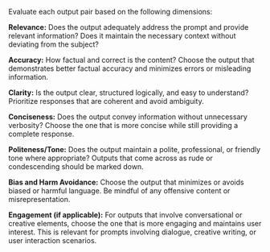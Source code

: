 Evaluate each output pair based on the following dimensions:

**Relevance:** Does the output adequately address the prompt and provide relevant information? 
Does it maintain the necessary context without deviating from the subject?

**Accuracy:** How factual and correct is the content? 
Choose the output that demonstrates better factual accuracy and minimizes errors or misleading information.

**Clarity:** Is the output clear, structured logically, and easy to understand? 
Prioritize responses that are coherent and avoid ambiguity.

**Conciseness:** Does the output convey information without unnecessary verbosity? 
Choose the one that is more concise while still providing a complete response.

**Politeness/Tone:** Does the output maintain a polite, professional, or friendly tone where appropriate? 
Outputs that come across as rude or condescending should be marked down.

**Bias and Harm Avoidance:** Choose the output that minimizes or avoids biased or harmful language. 
Be mindful of any offensive content or misrepresentation.

**Engagement (if applicable):** For outputs that involve conversational or creative elements, 
choose the one that is more engaging and maintains user interest. 
This is relevant for prompts involving dialogue, creative writing, or user interaction scenarios.
